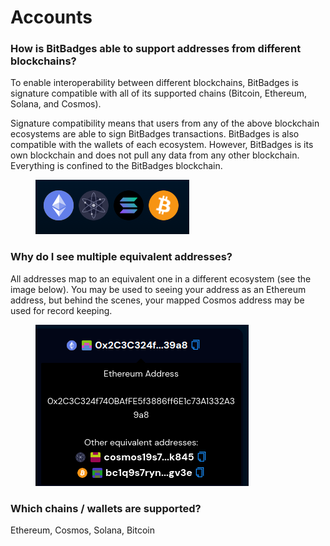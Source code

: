 # Accounts

### **How is BitBadges able to support addresses from different blockchains?**

To enable interoperability between different blockchains, BitBadges is signature compatible with all of its supported chains (Bitcoin, Ethereum, Solana, and Cosmos).

Signature compatibility means that users from any of the above blockchain ecosystems are able to sign BitBadges transactions. BitBadges is also compatible with the wallets of each ecosystem. However, BitBadges is its own blockchain and does not pull any data from any other blockchain. Everything is confined to the BitBadges blockchain.

<figure><img src="../../.gitbook/assets/image (34).png" alt=""><figcaption></figcaption></figure>

### **Why do I see multiple equivalent addresses?**

All addresses map to an equivalent one in a different ecosystem (see the image below). You may be used to seeing your address as an Ethereum address, but behind the scenes, your mapped Cosmos address may be used for record keeping.

<figure><img src="../../.gitbook/assets/image (9) (1).png" alt=""><figcaption></figcaption></figure>

### **Which chains / wallets are supported?**

Ethereum, Cosmos, Solana, Bitcoin
